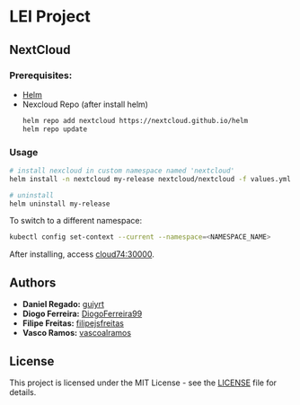 # LEI Project

## NextCloud

### Prerequisites:

-   [Helm](https://helm.sh/docs/intro/install)
-   Nexcloud Repo (after install helm)
    ```bash
    helm repo add nextcloud https://nextcloud.github.io/helm
    helm repo update
    ```

### Usage

```bash
# install nexcloud in custom namespace named 'nextcloud'
helm install -n nextcloud my-release nextcloud/nextcloud -f values.yml --create-namespace

# uninstall
helm uninstall my-release
```

To switch to a different namespace:
```bash
kubectl config set-context --current --namespace=<NAMESPACE_NAME>
```

After installing, access [cloud74:30000](http://cloud74:30000).

## Authors

-   **Daniel Regado:** [guiyrt](https://github.com/guiyrt)
-   **Diogo Ferreira:** [DiogoFerreira99](https://github.com/DiogoFerreira99)
-   **Filipe Freitas:** [filipejsfreitas](https://github.com/filipejsfreitas)
-   **Vasco Ramos:** [vascoalramos](https://vascoalramos.me)

## License

This project is licensed under the MIT License - see the [LICENSE](LICENSE) file for details.
